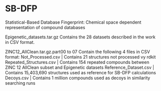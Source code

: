 # SB-DFP
Statistical-Based Database Fingerprint: Chemical space dependent representation of compound databases

Epigenetic_datasets.tar.gz
  Contains the 28 datasets described in the work in CSV format.

ZINC12_AllClean.tar.gz.part00 to 07
  Contain the following 4 files in CSV format:
    Not_Processed.csv         |     Contains 21 structures not processed vy rdkit
    Repeated_Structures.csv   |     Contains 154 repeated compounds between ZINC 12 AllClean subset and Epigenetic datasets
    Reference_Dataset.csv     |     Contains 15,403,690 structures used as reference for SB-DFP calculations
    Decoys.csv                |     Contains 1 million compounds used as decoys in similarity searching runs
    
